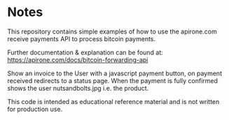 # Notes
This repository contains simple examples of how to use the apirone.com receive payments API to process bitcoin payments.

Further documentation & explanation can be found at: https://apirone.com/docs/bitcoin-forwarding-api

Show an invoice to the User with a javascript payment button, on payment received redirects to a status page. When the payment is fully confirmed shows the user nutsandbolts.jpg i.e. the product.

This code is intended as educational reference material and is not written for production use.

